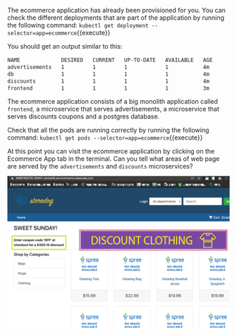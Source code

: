 The ecommerce application has already been provisioned for you. You can check the different deployments that are part of the application by running the following command: `kubectl get deployment --selector=app=ecommerce`{{execute}} 

You should get an output similar to this:

```
NAME             DESIRED   CURRENT   UP-TO-DATE   AVAILABLE   AGE
advertisements   1         1         1            1           4m
db               1         1         1            1           4m
discounts        1         1         1            1           4m
frontend         1         1         1            1           3m
```

The ecommerce application consists of a big monolith application called `frontend`, a microservice that serves advertisements, a microservice that serves discounts coupons and a postgres database.

Check that all the pods are running correctly by running the following command: `kubectl get pods --selector=app=ecommerce`{{execute}}

At this point you can visit the ecommerce application by clicking on the Ecommerce App tab in the terminal. Can you tell what areas of web page are served by the `advertisements` and `discounts` microservices?

![Ecommerce Website](./assets/ecommerce_sections.png)